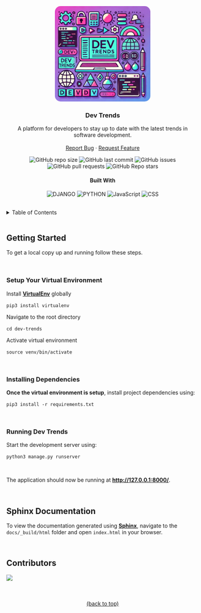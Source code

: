 <a name="readme-top"></a>
<!-- PROJECT LOGO -->
<div align="center">
  <img src="placeholder.webp" alt="Logo" width="250" height="250" style="border-radius: 15px;">

  ### Dev Trends

  <p>
    A platform for developers to stay up to date with the latest trends in software development.
    <br />
    <br />
    <a href="https://github.com/ChadProbert/dev-trends/issues">Report Bug</a>
    ·
    <a href="https://github.com/ChadProbert/dev-trends/pulls">Request Feature</a>
  </p>

  <!-- SHIELDS.IO -->
  ![GitHub repo size](https://img.shields.io/github/repo-size/ChadProbert/dev-trends)
  ![GitHub last commit](https://img.shields.io/github/last-commit/ChadProbert/dev-trends)
  ![GitHub issues](https://img.shields.io/github/issues-raw/ChadProbert/dev-trends)
  ![GitHub pull requests](https://img.shields.io/github/issues-pr/ChadProbert/dev-trends)
  ![GitHub Repo stars](https://img.shields.io/github/stars/ChadProbert/dev-trends?style=social)

  #### Built With

  ![DJANGO](https://img.shields.io/badge/Django-016201?style=for-the-badge&logo=django&logoColor=white)
  ![PYTHON](https://img.shields.io/badge/Python-4221E7?style=for-the-badge&logo=python&logoColor=F8BB01)
  ![JavaScript](https://img.shields.io/badge/JavaScript-F3BF21?style=for-the-badge&logo=javascript&logoColor=black)
  ![CSS](https://img.shields.io/badge/CSS3-4067DB?style=for-the-badge&logo=css3&logoColor=white)

</div>

<br/>

<!-- TABLE OF CONTENTS -->
<details>
  <summary>Table of Contents</summary>
  <ol>
    <li>
      <a href="#getting-started">Getting Started</a>
      <ul>
        <li><a href="#set-up-your-virtual-env">Set up your Virtual Env</a></li>
        <li><a href="#installing-dependencies">Installing Dependencies</a></li>
        <li><a href="#running-dev-trends">Running Dev Trends</a></li>
      </ul>
    </li>
    <li><a href="#sphinx-documentation">Sphinx Documentation</a></li>
    <li><a href="#contributors">Contributors</a></li>
  </ol>
</details>

<br/>

## Getting Started

To get a local copy up and running follow these steps.

<br/>

### Setup Your Virtual Environment
Install **[VirtualEnv](https://virtualenv.pypa.io/)** globally


    pip3 install virtualenv

Navigate to the root directory

    cd dev-trends

Activate virtual environment

    source venv/bin/activate

<br/>

### Installing Dependencies
**Once the virtual environment is setup**, install project dependencies using:

    pip3 install -r requirements.txt

<br/>

### Running Dev Trends

Start the development server using:

    python3 manage.py runserver

<br/>

The application should now be running at **http://127.0.0.1:8000/**.

<br/>


## Sphinx Documentation
To view the documentation generated using **[Sphinx](https://www.sphinx-doc.org/en/master/)**, navigate to the `docs/_build/html` folder and open `index.html` in your browser.

<br />

## Contributors
[<img src="https://github.com/ChadProbert.png" width="40"/>](https://github.com/ChadProbert/)
<br />
<br />
<br />
<p align="center"><a href="#readme-top">(back to top)</a></p>
